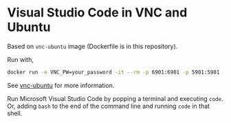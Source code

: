 # Visual Studio Code in VNC and Ubuntu

Based on `vnc-ubuntu` image (Dockerfile is in this repository). 

Run with,

```bash
docker run -e VNC_PW=your_password -it --rm -p 6901:6901 -p 5901:5901 -v $PWD:/work vscode-ubuntu
```

See [vnc-ubuntu](../vnc-ubuntu/README.md) for more information. 

Run Microsoft Visual Studio Code by popping a terminal and executing `code`. Or, adding `bash` to the end of the command line and running `code` in that shell. 